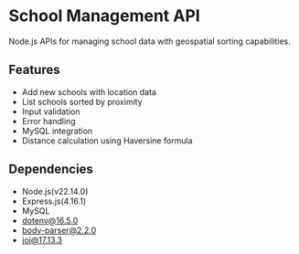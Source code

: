 # School Management API

Node.js APIs for managing school data with geospatial sorting capabilities.

## Features

- Add new schools with location data
- List schools sorted by proximity
- Input validation
- Error handling
- MySQL integration
- Distance calculation using Haversine formula

## Dependencies

- Node.js(v22.14.0)
- Express.js(4.16.1)
- MySQL
- dotenv@16.5.0
- body-parser@2.2.0
- joi@17.13.3
